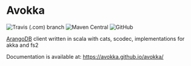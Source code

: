 # Avokka

![Travis (.com) branch](https://img.shields.io/travis/com/avokka/avokka/master)
![Maven Central](https://img.shields.io/maven-central/v/com.bicou/avokka-arangodb_2.12)
![GitHub](https://img.shields.io/github/license/avokka/avokka)

[ArangoDB](https://github.com/arangodb/arangodb) client written in scala with cats, scodec, implementations for akka and fs2 

Documentation is available at: https://avokka.github.io/avokka/
